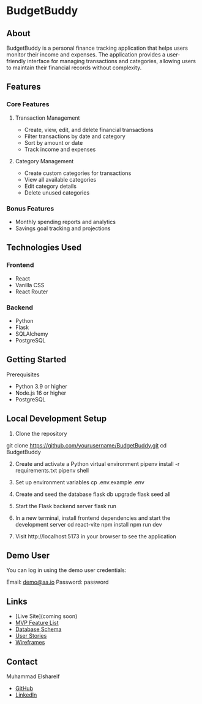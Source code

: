 # BudgetBuddy

## About

BudgetBuddy is a personal finance tracking application that helps users monitor their income and expenses. The application provides a user-friendly interface for managing transactions and categories, allowing users to maintain their financial records without complexity.

## Features

### Core Features

1. Transaction Management

   - Create, view, edit, and delete financial transactions
   - Filter transactions by date and category
   - Sort by amount or date
   - Track income and expenses

2. Category Management
   - Create custom categories for transactions
   - View all available categories
   - Edit category details
   - Delete unused categories

### Bonus Features

- Monthly spending reports and analytics
- Savings goal tracking and projections

## Technologies Used

### Frontend

- React
- Vanilla CSS
- React Router

### Backend

- Python
- Flask
- SQLAlchemy
- PostgreSQL

## Getting Started

Prerequisites

- Python 3.9 or higher
- Node.js 16 or higher
- PostgreSQL

## Local Development Setup

1. Clone the repository

git clone https://github.com/yourusername/BudgetBuddy.git
cd BudgetBuddy

2. Create and activate a Python virtual environment
   pipenv install -r requirements.txt
   pipenv shell

3. Set up environment variables
   cp .env.example .env

4. Create and seed the database
   flask db upgrade
   flask seed all

5. Start the Flask backend server
   flask run

6. In a new terminal, install frontend dependencies and start the development server
   cd react-vite
   npm install
   npm run dev

7. Visit http://localhost:5173 in your browser to see the application

## Demo User

You can log in using the demo user credentials:

Email: demo@aa.io
Password: password

## Links

- [Live Site](coming soon)
- [MVP Feature List](https://github.com/yourusername/BudgetBuddy/wiki/MVP-Features)
- [Database Schema](https://github.com/yourusername/BudgetBuddy/wiki/Database-Schema)
- [User Stories](https://github.com/yourusername/BudgetBuddy/wiki/User-Stories)
- [Wireframes](https://github.com/yourusername/BudgetBuddy/wiki/Wireframes)

## Contact

Muhammad Elshareif

- [GitHub](https://github.com/yourusername)
- [LinkedIn](https://www.linkedin.com/in/yourusername)
